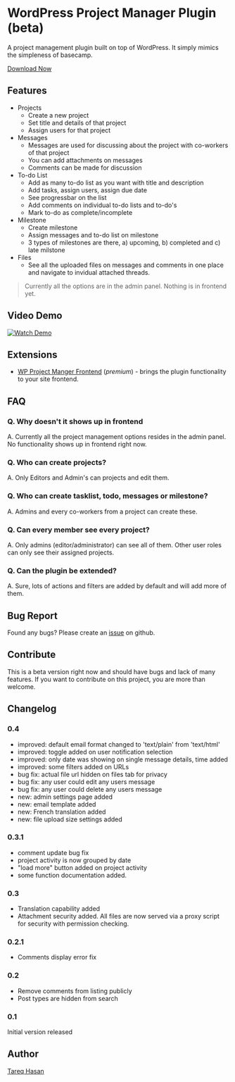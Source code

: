 # WordPress Project Manager Plugin (beta)
A project management plugin built on top of WordPress. It simply mimics the simpleness of basecamp.

[Download Now](http://wordpress.org/extend/plugins/wedevs-project-manager/)

## Features
 - Projects
   - Create a new project
   - Set title and details of that project
   - Assign users for that project
 - Messages
   - Messages are used for discussing about the project with co-workers of  that project
   - You can add attachments on messages
   - Comments can be made for discussion
 - To-do List
   - Add as many to-do list as you want with title and description
   - Add tasks, assign users, assign due date
   - See progressbar on the list
   - Add comments on individual to-do lists and to-do's
   - Mark to-do as complete/incomplete
 - Milestone
   - Create milestone
   - Assign messages and to-do list on milestone
   - 3 types of milestones are there, a) upcoming, b) completed and c) late milstone
 - Files
   - See all the uploaded files on messages and comments in one place and navigate to invidual attached threads.
   

> Currently all the options are in the
> admin panel. Nothing is in frontend
> yet.

  
## Video Demo
[![Watch Demo][1]][2]

## Extensions
* [WP Project Manger Frontend](http://wedevs.com/plugin/wp-project-manager-frontend/) (*premium*) - brings the plugin functionality to your site frontend.

## FAQ
### Q. Why doesn't it shows up in frontend
A. Currently all the project management options resides in the admin panel. No functionality shows up in frontend right now.

### Q. Who can create projects?
A. Only Editors and Admin's can projects and edit them.

### Q. Who can create tasklist, todo, messages or milestone?
A. Admins and every co-workers from a project can create these.

### Q. Can every member see every project?
A. Only admins (editor/administrator) can see all of them. Other user roles can only see their assigned projects.

### Q. Can the plugin be extended?
A. Sure, lots of actions and filters are added by default and will add more of them.

## Bug Report
Found any bugs? Please create an [issue](https://github.com/tareq1988/wp-project-manager/issues) on github.

## Contribute
This is a beta version right now and should have bugs and lack of many features. If you want to contribute on this project, you are more than welcome. 

## Changelog

### 0.4

* improved: default email format changed to 'text/plain' from 'text/html'
* improved: toggle added on user notification selection
* improved: only date was showing on single message details, time added
* improved: some filters added on URLs
* bug fix: actual file url hidden on files tab for privacy
* bug fix: any user could edit any users message
* bug fix: any user could delete any users message
* new: admin settings page added
* new: email template added
* new: French translation added
* new: file upload size settings added

### 0.3.1

* comment update bug fix
* project activity is now grouped by date
* "load more" button added on project activity
* some function documentation added.

### 0.3

* Translation capability added
* Attachment security added. All files are now served via a proxy script
  for security with permission checking.

### 0.2.1

* Comments display error fix

### 0.2 

* Remove comments from listing publicly
* Post types are hidden from search

### 0.1
Initial version released


## Author
[Tareq Hasan](http://tareq.wedevs.com)

[1]: http://i.imm.io/MOeu.png
[2]: https://www.youtube.com/watch?v=tETwpwjSA4Q
